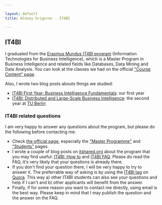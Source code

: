 ```yaml
---

layout: default
title: Alexey Grigorev - IT4BI

---
```


## IT4BI

I graduated from the [Erasmus Mundus IT4BI program](http://it4bi.univ-tours.fr/) 
(Information Technologies for Business Intelligence), which is a Master Program in Business Intelligence
and related fields like Databases, Data Mining and Data Analysis.
You can look at the classes we had on the official ["Course Content" page](http://it4bi.univ-tours.fr/home/master-programme/course-content/).

Also, I wrote two blog posts abouts things we studied: 

- [IT4BI First Year: Business Intelligence Fundamentals](http://www.itshared.org/2014/12/it4bi-1st-year-business-intelligence.html): our first year 
- [IT4BI: Distributed and Large-Scale Business Intelligence](http://www.itshared.org/2015/01/it4bi-distributed-and-large-scale.html): the second year at [TU Berlin](http://www.tu-berlin.de/)



### IT4BI related questions



I am very happy to answer any questions about the program, but please do the following before contacting me:

- Check [the official page](http://it4bi.univ-tours.fr), especially the ["Master Programme"](http://it4bi.univ-tours.fr/home/master-programme/) and ["Students"](http://it4bi.univ-tours.fr/home/students/) pages.
- I wrote a couple of blog posts on [itshared.org](itshared.org) about the program that you may find useful: [IT4BI: How to](http://www.itshared.org/2015/01/it4bi-how-to.html) and [IT4BI FAQ](http://www.itshared.org/2015/01/it4bi-faq.html). Please do read the FAQ, it's very likely that your questions is already there. 
- If you don't find your question there, I will be very happy to try to answer it. The preferrable way of asking is by using the [IT4BI tag](https://www.quora.com/IT4BI) on [Quora](http://quora.com). This way a) other IT4BI students can also see your questions and help if I can't and b) other applicants will benefit from the answer. 
- Finally, if for some reason you want to contact me directly, using email is the best way. Please keep in mind that I may publish the question and the answer on the FAQ. 
